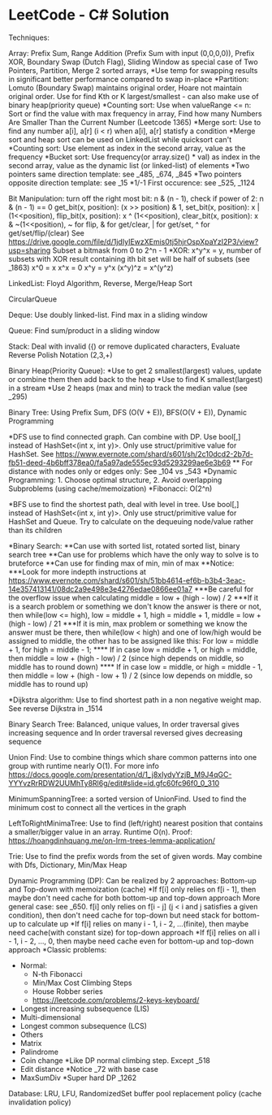 # LeetCode - C# Solution

Techniques:

Array: Prefix Sum, Range Addition (Prefix Sum with input (0,0,0,0)), Prefix XOR, Boundary Swap (Dutch Flag), Sliding Window as special case of Two Pointers, Partition, Merge 2 sorted arrays, 
*Use temp for swapping results in significant better performance compared to swap in-place
*Partition: Lomuto (Boundary Swap) maintains original order, Hoare not maintain original order.
    Use for find Kth or K largest/smallest - can also make use of binary heap(priority queue)
*Counting sort: Use when valueRange <= n:
    Sort or find the value with max frequency in array,
    Find how many Numbers Are Smaller Than the Current Number (Leetcode 1365)
*Merge sort: Use to find any number a[i], a[r] (i < r) when a[i], a[r] statisfy a condition
*Merge sort and heap sort can be used on LinkedList while quicksort can't
*Counting sort: Use element as index in the second array, value as the frequency
*Bucket sort: Use frequency(or array.size() * val) as index in the second array, value as the dynamic list (or linked-list) of elements
*Two pointers same direction template: see _485, _674, _845
*Two pointers opposite direction template: see _15
*1/-1 First occurence: see _525, _1124

Bit Manipulation:
turn off the right most bit: n & (n - 1),
check if power of 2: n & (n - 1) == 0
get_bit(x, position): (x >> position) & 1,
set_bit(x, position): x | (1<<position),
flip_bit(x, position): x ^ (1<<position),
clear_bit(x, position): x & ~(1<<position), 
~ for flip, 
& for get/clear, 
| for get/set, 
^ for get/set/flip/(clear)
See https://drive.google.com/file/d/1jdIyIEwzXEmis0tj5hjrOspXpaYzI2P3/view?usp=sharing
Subset a bitmask from 0 to 2^n - 1
*XOR: 
    x^y^x = y, number of subsets with XOR result containing ith bit set will be half of subsets (see _1863)
    x^0 = x
    x^x = 0
    x^y = y^x
    (x^y)^z =  x^(y^z)

LinkedList: Floyd Algorithm, Reverse, Merge/Heap Sort

CircularQueue

Deque: Use doubly linked-list. Find max in a sliding window

Queue: Find sum/product in a sliding window

Stack: Deal with invalid ({) or remove duplicated characters, Evaluate Reverse Polish Notation (2,3,+)

Binary Heap(Priority Queue): 
*Use to get 2 smallest(largest) values, update or combine them then add back to the heap
*Use to find K smallest(largest) in a stream
*Use 2 heaps (max and min) to track the median value (see _295)

Binary Tree: Using Prefix Sum, DFS (O(V + E)), BFS(O(V + E)), Dynamic Programming

*DFS use to find connected graph. Can combine with DP. 
Use bool[,] instead of HashSet<(int x, int y)>.
Only use struct/primitive value for HashSet.
See https://www.evernote.com/shard/s601/sh/2c10dcd2-2b7d-fb51-deed-4b6bff378ea0/fa5a97ade555ec93d5293299ae6e3b69
** For distance with nodes only or edges only: See _104 vs _543
*Dynamic Programming: 1. Choose optimal structure, 2. Avoid overlapping Subproblems (using cache/memoization)
*Fibonacci: O(2^n)

*BFS use to find the shortest path, deal with level in tree. 
Use bool[,] instead of HashSet<(int x, int y)>.
Only use struct/primitive value for HashSet and Queue.
Try to calculate on the dequeuing node/value rather than its children


*Binary Search: 
**Can use with sorted list, rotated sorted list, binary search tree
**Can use for problems which have the only way to solve is to bruteforce
**Can use for finding max of min, min of max
**Notice:
***Look for more indepth instructions at https://www.evernote.com/shard/s601/sh/51bb4614-ef6b-b3b4-3eac-14e357413141/08dc2a9e498e3e4276edae0866ee01a7
***Be careful for the overflow issue when calculating middle = low + (high - low) / 2
***If it is a search problem or something we don't know the answer is there or not, then while(low <= high),
low = middle + 1, high = middle + 1, middle = low + (high - low) / 21
***If it is min, max problem or something we know the answer must be there, then while(low < high) and one of low/high would be assigned to middle, 
the other has to be assigned like this: For low = middle + 1, for high = middle - 1; 
**** If in case low = middle + 1, or high = middle,     then middle = low + (high - low) / 2 (since high depends on middle, so middle has to round down)
**** If in case low = middle,     or high = middle - 1, then middle = low + (high - low + 1) / 2 (since low depends on middle, so middle has to round up)

*Dijkstra algorithm: Use to find shortest path in a non negative weight map. See reverse Dijkstra in _1514

Binary Search Tree: Balanced, unique values, In order traversal gives increasing sequence and In order traversal reversed gives decreasing sequence

Union Find: Use to combine things which share common patterns into one group with runtime nearly O(1). For more info https://docs.google.com/presentation/d/1_j8xIydyYzjB_M9J4qGC-YYYvzRrRDW2UUMhTy8Rl6g/edit#slide=id.gfc60fc96f0_0_310

MinimumSpanningTree: a sorted version of UnionFind. Used to find the minimum cost to connect all the vertices in the graph

LeftToRightMinimaTree: Use to find (left/right) nearest position that contains a smaller/bigger value in an array. Runtime O(n). Proof: https://hoangdinhquang.me/on-lrm-trees-lemma-application/

Trie: Use to find the prefix words from the set of given words. May combine with Dfs, Dictionary, Min/Max Heap

Dynamic Programming (DP): Can be realized by 2 approaches: Bottom-up and Top-down with memoization (cache)
*If f[i] only relies on f[i - 1], then maybe don't need cache for both bottom-up and top-down approach
More general case: see _650. f[i] only relies on f[i - j] (j < i and j satisfies a given condition), then don't need cache for top-down but need stack for bottom-up to calculate up
*If f[i] relies on many i - 1, i - 2, ...(finite), then maybe need cache(with constant size) for top-down approach
*If f[i] relies on all i - 1, i - 2, ..., 0, then maybe need cache even for bottom-up and top-down approach
*Classic problems:
 - Normal: 
     - N-th Fibonacci
     - Min/Max Cost Climbing Steps
     - House Robber series
     - https://leetcode.com/problems/2-keys-keyboard/
 - Longest increasing subsequence (LIS)
 - Multi-dimensional
  - Longest common subsequence (LCS)
  - Others
 - Matrix
 - Palindrome
 - Coin change
 *Like DP normal climbing step. Except _518
 - Edit distance
 *Notice _72 with base case
 - MaxSumDiv
 *Super hard DP _1262

 Database: LRU, LFU, RandomizedSet buffer pool replacement policy (cache invalidation policy)

